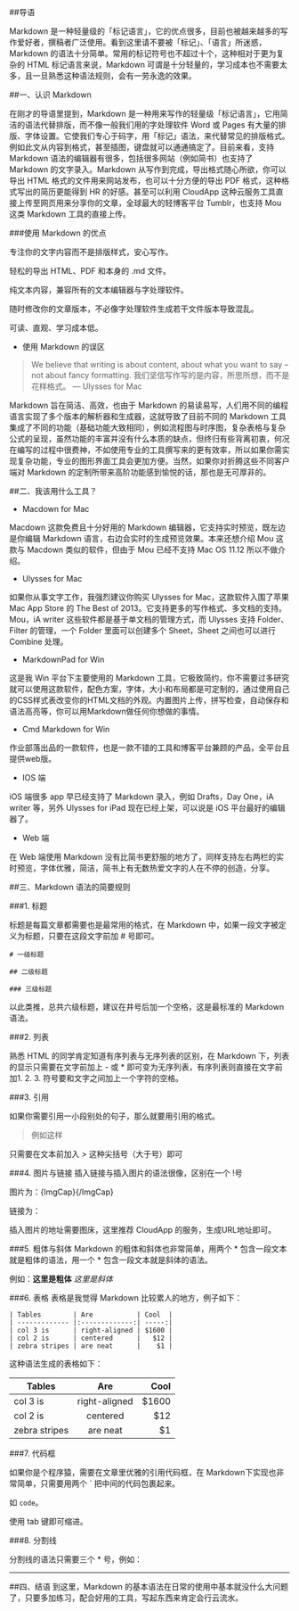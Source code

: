 ##导语

Markdown 是一种轻量级的「标记语言」，它的优点很多，目前也被越来越多的写作爱好者，撰稿者广泛使用。看到这里请不要被「标记」、「语言」所迷惑，Markdown 的语法十分简单。常用的标记符号也不超过十个，这种相对于更为复杂的 HTML 标记语言来说，Markdown 可谓是十分轻量的，学习成本也不需要太多，且一旦熟悉这种语法规则，会有一劳永逸的效果。


##一、认识 Markdown

在刚才的导语里提到，Markdown 是一种用来写作的轻量级「标记语言」，它用简洁的语法代替排版，而不像一般我们用的字处理软件 Word 或 Pages 有大量的排版、字体设置。它使我们专心于码字，用「标记」语法，来代替常见的排版格式。例如此文从内容到格式，甚至插图，键盘就可以通通搞定了。目前来看，支持 Markdown 语法的编辑器有很多，包括很多网站（例如简书）也支持了 Markdown 的文字录入。Markdown 从写作到完成，导出格式随心所欲，你可以导出 HTML 格式的文件用来网站发布，也可以十分方便的导出 PDF 格式，这种格式写出的简历更能得到 HR 的好感。甚至可以利用 CloudApp 这种云服务工具直接上传至网页用来分享你的文章，全球最大的轻博客平台 Tumblr，也支持 Mou 这类 Markdown 工具的直接上传。


###使用 Markdown 的优点

专注你的文字内容而不是排版样式，安心写作。

轻松的导出 HTML、PDF 和本身的 .md 文件。

纯文本内容，兼容所有的文本编辑器与字处理软件。

随时修改你的文章版本，不必像字处理软件生成若干文件版本导致混乱。

可读、直观、学习成本低。

* 使用 Markdown 的误区
>We believe that writing is about content, about what you want to say – not about fancy formatting. 
我们坚信写作写的是内容，所思所想，而不是花样格式。
— Ulysses for Mac


Markdown 旨在简洁、高效，也由于 Markdown 的易读易写，人们用不同的编程语言实现了多个版本的解析器和生成器，这就导致了目前不同的 Markdown 工具集成了不同的功能（基础功能大致相同），例如流程图与时序图，复杂表格与复杂公式的呈现，虽然功能的丰富并没有什么本质的缺点，但终归有些背离初衷，何况在编写的过程中很费神，不如使用专业的工具撰写来的更有效率，所以如果你需实现复杂功能，专业的图形界面工具会更加方便。当然，如果你对折腾这些不同客户端对 Markdown 的定制所带来高阶功能感到愉悦的话，那也是无可厚非的。


##二、我该用什么工具？


* Macdown for Mac


Macdown 这款免费且十分好用的 Markdown 编辑器，它支持实时预览，既左边是你编辑 Markdown 语言，右边会实时的生成预览效果。本来还想介绍 Mou 这款与 Macdown 类似的软件，但由于 Mou 已经不支持 Mac OS 11.12 所以不做介绍。

* Ulysses for Mac

如果你从事文字工作，我强烈建议你购买 Ulysses for Mac，这款软件入围了苹果 Mac App Store 的 The Best of 2013。它支持更多的写作格式、多文档的支持。Mou，iA writer 这些软件都是基于单文档的管理方式，而 Ulysses 支持 Folder、Filter 的管理，一个 Folder 里面可以创建多个 Sheet，Sheet 之间也可以进行 Combine 处理。





* MarkdownPad for Win

这是我 Win 平台下主要使用的 Markdown 工具，它极致简约，你不需要过多研究就可以使用这款软件，配色方案，字体，大小和布局都是可定制的，通过使用自己的CSS样式表改变你的HTML文档的外观。内置图片上传，拼写检查，自动保存和语法高亮等，你可以用Markdown做任何你想做的事情。

* Cmd Markdown for Win

作业部落出品的一款软件，也是一款不错的工具和博客平台兼顾的产品，全平台且提供web版。

* IOS 端

iOS 端很多 app 早已经支持了 Markdown 录入，例如 Drafts，Day One，iA writer 等，另外 Ulysses for iPad 现在已经上架，可以说是 iOS 平台最好的编辑器了。

* Web 端

在 Web 端使用 Markdown 没有比简书更舒服的地方了，同样支持左右两栏的实时预览，字体优雅，简洁，简书上有无数热爱文字的人在不停的创造，分享。




##三、Markdown 语法的简要规则

###1. 标题


标题是每篇文章都需要也是最常用的格式，在 Markdown 中，如果一段文字被定义为标题，只要在这段文字前加 # 号即可。

	# 一级标题

	## 二级标题

	### 三级标题

以此类推，总共六级标题，建议在井号后加一个空格，这是最标准的 Markdown 语法。

###2. 列表

熟悉 HTML 的同学肯定知道有序列表与无序列表的区别，在 Markdown 下，列表的显示只需要在文字前加上 - 或 * 即可变为无序列表，有序列表则直接在文字前加1. 2. 3. 符号要和文字之间加上一个字符的空格。




###3. 引用

如果你需要引用一小段别处的句子，那么就要用引用的格式。

>例如这样

只需要在文本前加入 > 这种尖括号（大于号）即可



###4. 图片与链接
插入链接与插入图片的语法很像，区别在一个 !号

图片为：![](){ImgCap}{/ImgCap}

链接为：[]()

插入图片的地址需要图床，这里推荐 CloudApp 的服务，生成URL地址即可。



###5. 粗体与斜体
Markdown 的粗体和斜体也非常简单，用两个 * 包含一段文本就是粗体的语法，用一个 * 包含一段文本就是斜体的语法。

例如：**这里是粗体** *这里是斜体*

###6. 表格
表格是我觉得 Markdown 比较累人的地方，例子如下：

	| Tables        | Are           | Cool  |
	| ------------- |:-------------:| -----:|
	| col 3 is      | right-aligned | $1600 |
	| col 2 is      | centered      |   $12 |
	| zebra stripes | are neat      |    $1 |

这种语法生成的表格如下：


| Tables        | Are           | Cool  |
| ------------- |:-------------:| -----:|
| col 3 is      | right-aligned | $1600 |
| col 2 is      | centered      |   $12 |
| zebra stripes | are neat      |    $1 |

###7. 代码框

如果你是个程序猿，需要在文章里优雅的引用代码框，在 Markdown下实现也非常简单，只需要用两个 ` 把中间的代码包裹起来。

如 `code`。



使用 tab 键即可缩进。

###8. 分割线

分割线的语法只需要三个 * 号，例如：

***
##四、结语
到这里，Markdown 的基本语法在日常的使用中基本就没什么大问题了，只要多加练习，配合好用的工具，写起东西来肯定会行云流水。
